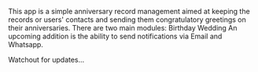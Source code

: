 This app is a simple anniversary record management aimed at keeping the records or users' contacts and sending them congratulatory greetings on their anniversaries.
There are two main modules:
Birthday
Wedding
An upcoming addition is the ability to send notifications via Email and Whatsapp.

Watchout for updates...
